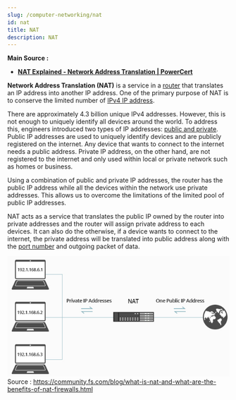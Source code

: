 ```yaml
---
slug: /computer-networking/nat
id: nat
title: NAT
description: NAT
---
```


**Main Source :**

- **[NAT Explained - Network Address Translation | PowerCert](https://youtu.be/FTUV0t6JaDA?si=UgboPGAiFC3Rxcug)**

**Network Address Translation (NAT)** is a service in a [router](/computer-networking/router) that translates an IP address into another IP address. One of the primary purpose of NAT is to conserve the limited number of [IPv4 IP address](/computer-networking/ip-address#ipv4).

There are approximately 4.3 billion unique IPv4 addresses. However, this is not enough to uniquely identify all devices around the world. To address this, engineers introduced two types of IP addresses: [public and private](/computer-networking/ip-address#public--private-ip-address). Public IP addresses are used to uniquely identify devices and are publicly registered on the internet. Any device that wants to connect to the internet needs a public address. Private IP address, on the other hand, are not registered to the internet and only used within local or private network such as homes or business.

Using a combination of public and private IP addresses, the router has the public IP address while all the devices within the network use private addresses. This allows us to overcome the limitations of the limited pool of public IP addresses.

NAT acts as a service that translates the public IP owned by the router into private addresses and the router will assign private address to each devices. It can also do the otherwise, if a device wants to connect to the internet, the private address will be translated into public address along with the [port number](/computer-networking/ports) and outgoing packet of data.

![Example of NAT that assign private address from one public address](./nat-example.png)  
Source : https://community.fs.com/blog/what-is-nat-and-what-are-the-benefits-of-nat-firewalls.html
